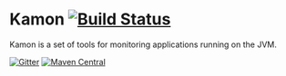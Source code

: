 Kamon     [![Build Status](https://travis-ci.org/kamon-io/Kamon.svg?branch=master)](https://travis-ci.org/kamon-io/Kamon)
=========  

Kamon is a set of tools for monitoring applications running on the JVM.

[![Gitter](https://badges.gitter.im/Join%20Chat.svg)](https://gitter.im/kamon-io/Kamon?utm_source=badge&utm_medium=badge&utm_campaign=pr-badge&utm_content=badge)
[![Maven Central](https://maven-badges.herokuapp.com/maven-central/io.kamon/kamon-core_2.11/badge.svg)](https://maven-badges.herokuapp.com/maven-central/io.kamon/kamon-core_2.11)


